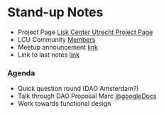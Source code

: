 # Stand-up Notes
- Project Page [Lisk Center Utrecht Project Page](https://www.liskcenter.io/project/digital-identity/)
- LCU Community [Members](https://www.liskcenter.io/community/)
- Meetup announcement [link](https://www.meetup.com/LiskCenterUtrecht/events/270039185/)
- Link to last notes [link](https://github.com/liskcenterutrecht/digital-identity/blob/master/meetings/20200414_notes.md)

### Agenda 
- Quick question round (DAO Amsterdam?)
- Talk through DAO Proposal Marc [@googleDocs](https://docs.google.com/document/d/1VtGxVzJCWs_ogd8_g-9ChyLq1h3HKLMtuWLE04KL8As/edit?usp=sharing)
- Work towards functional design
